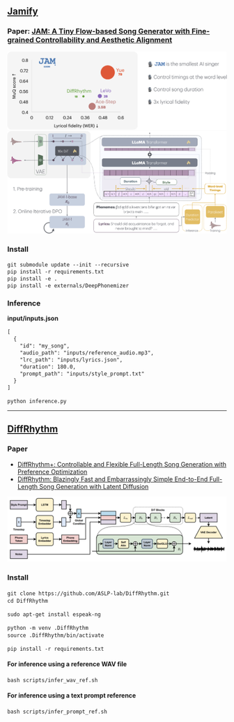 ## [Jamify](https://github.com/declare-lab/jamify)

### Paper: [JAM: A Tiny Flow-based Song Generator with Fine-grained Controllability and Aesthetic Alignment](https://arxiv.org/abs/2507.20880)
![](https://github.com/declare-lab/jamify/raw/main/jam-teaser.png)
![](https://github.com/declare-lab/jamify/raw/main/jam.png)

### Install
```
git submodule update --init --recursive
pip install -r requirements.txt
pip install -e .
pip install -e externals/DeepPhonemizer
```

### Inference
**input/inputs.json** <br>
```
[
  {
    "id": "my_song",
    "audio_path": "inputs/reference_audio.mp3",
    "lrc_path": "inputs/lyrics.json", 
    "duration": 180.0,
    "prompt_path": "inputs/style_prompt.txt"
  }
]
```

`python inference.py`<br>

---
## [DiffRhythm](https://github.com/ASLP-lab/DiffRhythm)

### Paper
* [DiffRhythm+: Controllable and Flexible Full-Length Song Generation with Preference Optimization](https://arxiv.org/abs/2507.12890)
* [DiffRhythm: Blazingly Fast and Embarrassingly Simple End-to-End Full-Length Song Generation with Latent Diffusion](https://arxiv.org/abs/2503.01183)

![](https://github.com/ASLP-lab/DiffRhythm/raw/main/src/diffrhythm.jpg)

### Install
`git clone https://github.com/ASLP-lab/DiffRhythm.git`<br>
`cd DiffRhythm`<br>

`sudo apt-get install espeak-ng`<br>

`python -m venv .DiffRhythm`<br>
`source .DiffRhythm/bin/activate`<br>

`pip install -r requirements.txt`<br>

#### For inference using a reference WAV file
`bash scripts/infer_wav_ref.sh`<br>

#### For inference using a text prompt reference
`bash scripts/infer_prompt_ref.sh`<br>

